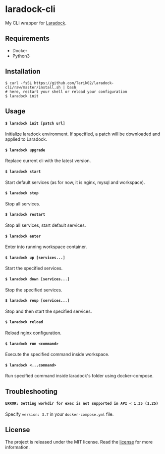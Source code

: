 # laradock-cli

My CLI wrapper for [Laradock](https://github.com/Laradock/laradock).

## Requirements
- Docker
- Python3

## Installation
```
$ curl -fsSL https://github.com/Tarik02/laradock-cli/raw/master/install.sh | bash
# here, restart your shell or reload your configuration
$ laradock init
```

## Usage

#### `$ laradock init [patch url]`

Initialize laradock environment. If specified, a patch will be downloaded and applied to Laradock.

#### `$ laradock upgrade`

Replace current cli with the latest version.

#### `$ laradock start`

Start default services (as for now, it is nginx, mysql and workspace).

#### `$ laradock stop`

Stop all services.

#### `$ laradock restart`

Stop all services, start default services.

#### `$ laradock enter`

Enter into running workspace container.

#### `$ laradock up [services...]`

Start the specified services.

#### `$ laradock down [services...]`

Stop the specified services.

#### `$ laradock reup [services...]`

Stop and then start the specified services.

#### `$ laradock reload`

Reload nginx configuration.

#### `$ laradock run <command>`

Execute the specified command inside workspace.

#### `$ laradock <...command>`

Run specified command inside laradock's folder using docker-compose.

## Troubleshooting

#### `ERROR: Setting workdir for exec is not supported in API < 1.35 (1.25)`
Specify `version: 3.7` in your `docker-compose.yml` file.

## License

The project is released under the MIT license. Read the [license](https://github.com/Tarik02/laradock-cli/blob/master/LICENSE.md) for more information.
